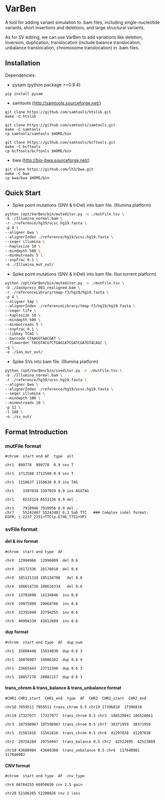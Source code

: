 VarBen
=========================
A tool for adding variant simulation to .bam files, including single-nucleotide variants, short insertions and deletions, and large structural variants.

As for SV editing, we can use VarBen to add variations like deletion, inversion, duplication, translocation (include balance translocation, unbalance translocation, chromosome translocation) in .bam files.


Installation
-------------------------
Dependencies: 
+ pysam (python package >=0.9.4)

```
pip install pysam
```

+ samtools (http://samtools.sourceforge.net/)

```
git clone https://github.com/samtools/htslib.git
make -C htslib

git clone https://github.com/samtools/samtools.git
make -C samtools
cp samtools/samtools $HOME/bin

git clone https://github.com/samtools/bcftools.git
make -C bcftools
cp bcftools/bcftools $HOME/bin
```

+ bwa (http://bio-bwa.sourceforge.net/)

```
git clone https://github.com/lh3/bwa.git
make -C bwa
cp bwa/bwa $HOME/bin
```

Quick Start
---------------------
+ Spike point mutations (SNV & InDel) into bam file. (Illumina platform)

```bash
python /opt/VarBen/bin/muteditor.py -m ./mutFile.tsv \
-b ./Illumina_normal.bam \
-r ./reference/hg19/ucsc.hg19.fasta \
-p 4 \
--aligner bwa \
--alignerIndex ./reference/hg19/ucsc.hg19.fasta \
--seqer illumina \
--haplosize 10 \
--mindepth 500 \
--minmutreads 5 \
--snpfrac 0.1 \
-o ./Illumina_mut_out/

```
+ Spike point mutations (SNV & InDel) into bam file. (Ion torrent platform)

```bash
python /opt/VarBen/bin/muteditor.py -m ./mutFile.tsv \
-b ./IonXpress_001_realigned.bam \
-r ./referenceLibrary/tmap-f3/hg19/hg19.fasta \
-p 4 \
--aligner tmp \
--alignerIndex ./referenceLibrary/tmap-f3/hg19/hg19.fasta \
--seqer life \
--haplosize 10 \
--mindepth 500 \
--minmutreads 5 \
--snpfrac 0.1 \
--libkey TCAG \
--barcode CTAAGGTAACGAT \
--floworder TACGTACGTCTGAGCATCGATCGATGTACAGC \
-g \
-o ./Ion_mut_out/

```

+ Spike SVs into bam file.  (Illumina platform)

```bash
python /opt/VarBen/bin/sveditor.py -m ./mutFile.tsv \
-b ./Illumina_normal.bam \
-r ./reference/hg19/ucsc.hg19.fasta \
--aligner bwa \
--alignerIndex ./reference/hg19/ucsc.hg19.fasta \
--seqer illumina \
--mindepth 100 \
--minmutreads 10 \
-p 12 \
-l 100 \
-o ./sv_out/

```


Format Introduction
-------------------------
### mutFile format

```
#chrom  start end AF  type  alt

chr1  899778  899778  0.9 snv T

chr1  3712508 3712508 0.9 snv T

chr1  1158637 1158638 0.9 ins TAG

chr1	3397038 3397039 0.9 ins AGGTAG

chr1	6533124 6533126 0.9 del .

chr1	7910946 7910956 0.9 del .
chr7	55242467 55242481 0.3 Sub TTC	### Complex indel format: EGFR, c.2237_2251>TTC(p.E746_T751>VP)
```

### svFile format
#### del & inv format

```
#chrom  start end type  AF

chrX  12994966  12996009  del 0.6

chrX  20172336  20176010  del 0.6

chrX  105121310	105134706	del 0.6

chrX  108614726	108616334	del 0.6

chrX  13703890  14134046  inv 0.6

chrX  19975999  20064786  inv 0.6

chrX  32391049  32794255  inv 0.6

chrX  40994338  41012689  inv 0.6
```


#### dup format

```
#chrom  start end type  AF  dup_num

chr1  15808448  15814030  dup 0.6 3

chr1  16076907  16086182  dup 0.6 4

chr1  23665443  23711586  dup 0.6 3

chr1  28057278  28081157  dup 0.6 3
```

#### trans_chrom & trans_balance & trans_unbalance format

```
#CHR1 CHR1_start  CHR1_end  type  AF  CHR2  CHR2_start  CHR2_end

chr10 7059511 7059511 trans_chrom 0.5 chr19 17396810  17396810

chr19 17327977  17327977  trans_chrom 0.5 chr3  186528041 186528041

chr3  107598967 107598967 trans_chrom 0.5 chr7  38371959  38371959

chr1  31561816  31561816  trans_chrom 0.5 chr6  41297838  41297838

chr2  29754284  29754947  trans_balance 0.5 chr2  42522695  42523089

chr10 43608984  43609308  trans_unbalance 0.5 chr6  117640981 117640982
```

#### CNV format

```
#chrom  start end type  AF  cnv_type

chrX 66764255 66950650 cnv 2.5 gain 

chr20 52186265 52200826 cnv 2 loss

```

